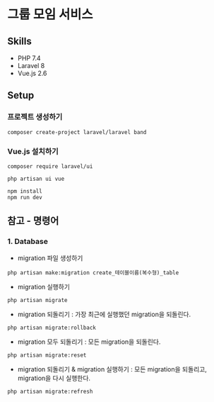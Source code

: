 # 그룹 모임 서비스
## Skills
- PHP 7.4
- Laravel 8
- Vue.js 2.6

## Setup
### 프로젝트 생성하기
```
composer create-project laravel/laravel band
```

### Vue.js 설치하기
```
composer require laravel/ui
```

```
php artisan ui vue
```

```
npm install
npm run dev
```

## 참고 - 명령어
### 1. Database
- migration 파일 생성하기
```
php artisan make:migration create_테이블이름(복수형)_table
```

- migration 실행하기
```
php artisan migrate
```

- migration 되돌리기 : 가장 최근에 실행했던 migration을 되돌린다.
```
php artisan migrate:rollback
```

- migration 모두 되돌리기 : 모든 migration을 되돌린다.
```
php artisan migrate:reset
```

- migration 되돌리기 & migration 실행하기 : 모든 migration을 되돌리고, migration을 다시 실행한다. 
```
php artisan migrate:refresh
```
